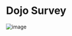 # Dojo Survey

![image](https://user-images.githubusercontent.com/89821062/171522148-de39037f-f893-4e9c-929e-2b3e3089c074.png)
